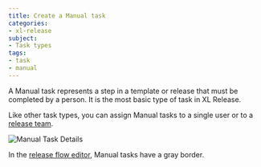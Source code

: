 ```yaml
---
title: Create a Manual task
categories:
- xl-release
subject:
- Task types
tags:
- task
- manual
---
```


A Manual task represents a step in a template or release that must be completed by a person. It is the most basic type of task in XL Release.

Like other task types, you can assign Manual tasks to a single user or to a [release team](/xl-release/how-to/configure-teams-for-a-release.html).

![Manual Task Details](../images/manual-task-details.png)

In the [release flow editor](/xl-release/how-to/using-the-release-flow-editor.html), Manual tasks have a gray border.
